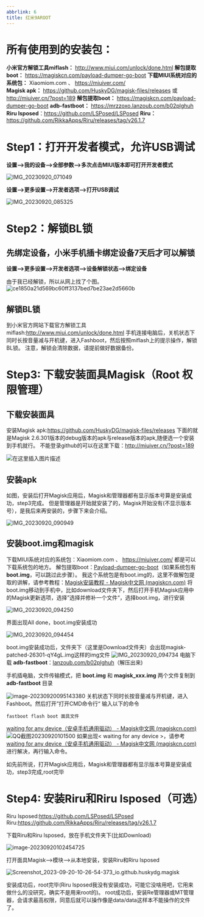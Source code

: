 ```yaml
---
abbrlink: 6
title: 红米9AROOT
---
```

# 所有使用到的安装包：

**小米官方解锁工具miflash：** http://www.miui.com/unlock/done.html
**解包提取boot：** https://magiskcn.com/payload-dumper-go-boot
**下载MIUI系统对应的系统包：** Xiaomiom.com   、 https://miuiver.com/  
**Magisk apk：** https://github.com/HuskyDG/magisk-files/releases  或 http://miuiver.cn/?post=189
**解包提取boot：** https://magiskcn.com/payload-dumper-go-boot
**adb-fastboot：** https://mrzzoxo.lanzoub.com/b02plghuh
**Riru lsposed**：https://github.com/LSPosed/LSPosed
**Riru：** https://github.com/RikkaApps/Riru/releases/tag/v26.1.7

# Step1：打开开发者模式，允许USB调试

**设置-->我的设备-->全部参数-->多次点击MIUI版本即可打开开发者模式**


![IMG_20230920_071049](assets/红米9AROOT.assets/IMG_20230920_071049.jpg)

**设置-->更多设置-->开发者选项-->打开USB调试**

![IMG_20230920_085325](assets/红米9AROOT.assets/IMG_20230920_085325.jpg)

# Step2：解锁BL锁

## 先绑定设备，小米手机插卡绑定设备7天后才可以解锁

**设置-->更多设置-->开发者选项-->设备解锁状态-->绑定设备**

由于我已经解锁，所以从网上找了个图。
![ce1850a21d569bc60ff3137bed7be23ae2d5660b](assets/红米9AROOT.assets/ce1850a21d569bc60ff3137bed7be23ae2d5660b.jpg)

## 解锁BL锁

到小米官方网站下载官方解锁工具miflash:http://www.miui.com/unlock/done.html
手机连接电脑后，关机状态下同时长按音量减与开机键，进入Fashboot，然后按照miflash上的提示操作，解锁BL锁。
注意，解锁会清除数据，请提前做好数据备份。

# Step3: 下载安装面具Magisk（Root 权限管理）



## 下载安装面具

安装Magisk apk:https://github.com/HuskyDG/magisk-files/releases
下面的就是Magisk 2.6.301版本的debug版本的apk与release版本的apk,随便选一个安装到手机就行。
不能登录github的可以在这里下载：http://miuiver.cn/?post=189

![在这里插入图片描述](assets/红米9AROOT.assets/c0218845ee344d99a96bb00a199f3115.png)

## 安装apk

如图，安装后打开Magisk应用后，Magisk和管理器都有显示版本号算是安装成功，step3完成。
但是管理器是开始就安装了的，Magisk开始没有(不显示版本号），是我后来再安装的，步骤下来会介绍。

![IMG_20230920_090949](assets/红米9AROOT.assets/IMG_20230920_090949.jpg)

## 安装boot.img和magisk

下载MIUI系统对应的系统包：Xiaomiom.com   、 https://miuiver.com/  都是可以下载系统包的地方。
解包提取boot：[Payload-dumper-go-boot](https://magiskcn.com/payload-dumper-go-boot)（如果系统包有 **boot.img**，可以跳过此步骤）。
我这个系统包是有boot.img的，这里不做解包提取的讲解，请参考教程：[Magisk安装教程 - Magisk中文网 (magiskcn.com)](https://magiskcn.com/)
将boot.img移动到手机中，比如download文件夹下，然后打开手机Magisk应用中的Magisk更新选项，选择”选择并修补一个文件“，选择boot.img，进行安装

![IMG_20230920_094250](assets/红米9AROOT.assets/IMG_20230920_094250.jpg)

界面出现All done，boot.img安装成功

![IMG_20230920_094454](assets/红米9AROOT.assets/IMG_20230920_094454.jpg)

boot.img安装成功后，文件夹下（这里是Download文件夹）会出现magisk-patched-26301-qY4gL.img这样的img文件
![IMG_20230920_094734](assets/红米9AROOT.assets/IMG_20230920_094734.jpg)
电脑下载 **adb-fastboot**：[lanzoub.com/b02plghuh](https://mrzzoxo.lanzoub.com/b02plghuh)（解压出来)

手机插电脑，文件传输模式，把 **boot.img** 和 **magisk_xxx.img** 两个文件复制到 **adb-fastboot** 目录

![image-20230920095143380](assets/红米9AROOT.assets/image-20230920095143380.png)
关机状态下同时长按音量减与开机键，进入Fashboot。然后打开”打开CMD命令行“  输入以下的命令

```
fastboot flash boot 面具文件
```

[waiting for any device（安卓手机通用驱动） - Magisk中文网 (magiskcn.com)](https://magiskcn.com/waiting-for-any-device)![QQ截图20230920101500](assets/红米9AROOT.assets/QQ截图20230920101500.png)
如果出现< waiting for any device >，请参考[waiting for any device（安卓手机通用驱动） - Magisk中文网 (magiskcn.com)](https://magiskcn.com/waiting-for-any-device)进行解决，再行输入命令。

如先前所说，打开Magisk应用后，Magisk和管理器都有显示版本号算是安装成功，step3完成,root完毕

# Step4: 安装Riru和Riru lsposed（可选）

Riru lsposed:https://github.com/LSPosed/LSPosed
Riru:https://github.com/RikkaApps/Riru/releases/tag/v26.1.7

下载Riru和Riru lsposed，放在手机文件夹下(比如Download)

![image-20230920102454725](assets/红米9AROOT.assets/image-20230920102454725.png)

打开面具Magisk-->模块-->从本地安装，安装Riru和Riru lsposed

![Screenshot_2023-09-20-10-26-54-373_io.github.huskydg.magisk](assets/红米9AROOT.assets/Screenshot_2023-09-20-10-26-54-373_io.github.huskydg.magisk.jpg)

安装成功后，root完毕(Riru lsposed我没有安装成功，可能它没啥用吧，它用来做什么的没研究，确实不是用来root的)。
root成功后，安装Re管理器或MT管理器，会请求最高权限，同意后就可以操作像是data/data这样本不能操作的文件了。



# 

